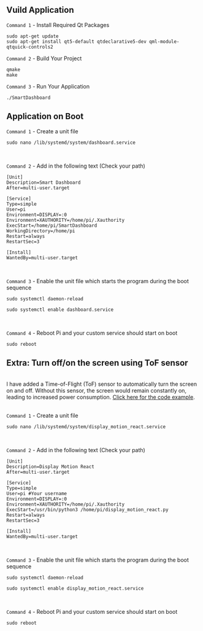 <h2> Vuild Application </h2>

`Command 1` - Install Required Qt Packages
```
sudo apt-get update
sudo apt-get install qt5-default qtdeclarative5-dev qml-module-qtquick-controls2
```

`Command 2` - Build Your Project
```
qmake
make
```

`Command 3` -  Run Your Application
```
./SmartDashboard
```

<h2> Application on Boot </h2>

`Command 1` - Create a unit file
```
sudo nano /lib/systemd/system/dashboard.service
```

</br>

`Command 2` - Add in the following text (Check your path)
```
[Unit]
Description=Smart Dashboard
After=multi-user.target

[Service]
Type=simple
User=pi
Environment=DISPLAY=:0
Environment=XAUTHORITY=/home/pi/.Xauthority
ExecStart=/home/pi/SmartDashboard
WorkingDirectory=/home/pi
Restart=always
RestartSec=3

[Install]
WantedBy=multi-user.target
```
</br>

`Command 3` - Enable the unit file which starts the program during the boot sequence
```
sudo systemctl daemon-reload
```
```
sudo systemctl enable dashboard.service
```

</br>

`Command 4` - Reboot Pi and your custom service should start on boot
```
sudo reboot
```

<h2> Extra: Turn off/on the screen using ToF sensor </h2>
<br>
I have added a Time-of-Flight (ToF) sensor to automatically turn the screen on and off. Without this sensor, the screen would remain constantly on, leading to increased power consumption. <a href="https://github.com/NielsU97/HomeDisplay/blob/main/display_motion_react.py" target="_blank">Click here for the code example</a>.
<br>
</br>

`Command 1` - Create a unit file
```
sudo nano /lib/systemd/system/display_motion_react.service
```

</br>

`Command 2` - Add in the following text (Check your path)
```
[Unit]
Description=Display Motion React
After=multi-user.target

[Service]
Type=simple
User=pi #Your username
Environment=DISPLAY=:0
Environment=XAUTHORITY=/home/pi/.Xauthority
ExecStart=/usr/bin/python3 /home/pi/display_motion_react.py
Restart=always
RestartSec=3

[Install]
WantedBy=multi-user.target
```

</br>

`Command 3` - Enable the unit file which starts the program during the boot sequence
```
sudo systemctl daemon-reload
```
```
sudo systemctl enable display_motion_react.service
```

</br>

`Command 4` - Reboot Pi and your custom service should start on boot
```
sudo reboot
```